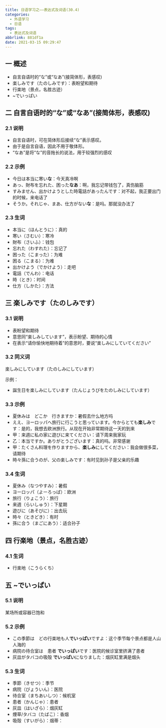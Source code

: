 ```yaml
---
title: 日语学习之——表达式及词语(30.4)
categories:
  - 外语学习
  - 日语
tags:
  - 表达式及词语
abbrlink: 881df1a
date: 2021-03-15 09:29:47
---
```

## 一 概述

* 自言自语时的“な”或“なあ”(接简体形，表感叹)
* 楽しみです（たのしみです）：表盼望和期待
* 行楽地（景点，名胜古迹）
* ~でいっぱい

<!--more-->

## 二 自言自语时的“な”或“なあ”(接简体形，表感叹)

### 2.1 说明

* 自言自语时，可在简体形后接续“な”表示感叹。
* 由于是自言自语，因此不用于敬体形。
* “なあ”是将“な”的音拖长的说法，用于较强烈的感叹

### 2.2 示例

* 今日は本当に寒い**な**：今天真冷啊
* あっ、財布を忘れた、困った**なあ**：啊，我忘记带钱包了，真伤脑筋
* すみません、出かけようとした時電話があったんです：对不起，我正要出门的时候，来电话了
* そうか。それじゃ、まあ、仕方がない**な**：是吗。那就没办法了

### 2.3 生词

* 本当に（ほんとうに）：真的
* 寒い（さむい）：寒冷
* 財布（さいふ）：钱包
* 忘れた（わすれた）：忘记了
* 困った（こまった）：为难
* 困る（こまる）：为难
* 出かけよう（でかけよう）：走吧
* 電話（でんわ）：电话
* 時（とき）：时间
* 仕方（しかた）：方法

## 三 楽しみです（たのしみです）

### 3.1 说明

* 表盼望和期待
* 意思同“楽しみしています”，表示盼望、期待的心情
* 在表示“请你愉快地期待着”的意思时，要说“楽しみにしていてください”

### 3.2 同义词

楽しみにしています（たのしみにしています）

示例：

* 誕生日を楽しみにしています（たんじょうびをたのしみにしています）

### 3.3 示例

* 夏休みは　どこか　行きますか：暑假去什么地方吗
* ええ、ヨーロッパへ旅行に行こうと思っています。今からとても**楽しみ**です：是的，我想去欧洲旅行。从现在开始非常期待这一天的到来
* 甲：来週に私の家に遊びに来てください：请下周来我家玩
* 乙：本当ですか。ありがとうございます：真的吗。非常感谢
* 甲：たくさん料理を作りますから、**楽しみ**にしてください：我会做很多菜，请期待
* 時々孫に合うのが、父の楽しみです：有时见到孙子是父亲的乐趣

### 3.4 生词

* 夏休み（なつやすみ）：暑假
* ヨーロッパ（よーろっぱ）：欧洲
* 旅行（りょこう）：旅行
* 来週（らいしゅう）：下星期
* 遊びに（あそびに）：出去玩
* 時々（ときどき）：有时
* 孫に合う（まごにあう）：适合孙子

## 四 行楽地（景点，名胜古迹）

### 4.1 生词

* 行楽地（こうらくち）

## 五 ~でいっぱい

### 5.1 说明

某场所或容器已饱和

### 5.2 示例

* この季節は　どの行楽地も人**でいっぱい**ですよ：这个季节每个景点都是人山人海的
* 病院の待合室は　患者 **でいっぱい**です：医院的候诊室里挤满了患者
* 灰皿がタバコの吸殻 **でいっぱい**になりました：烟灰缸里满是烟头

### 5.3 生词

* 季節（きせつ）：季节
* 病院（びょういん）：医院
* 待合室（まちあいしつ）：候机室
* 患者（かんじゃ）：患者
* 灰皿（はいざら）：烟灰缸
* 煙草/タバコ（たばこ）：香烟
* 吸殻（すいがら）：烟蒂：